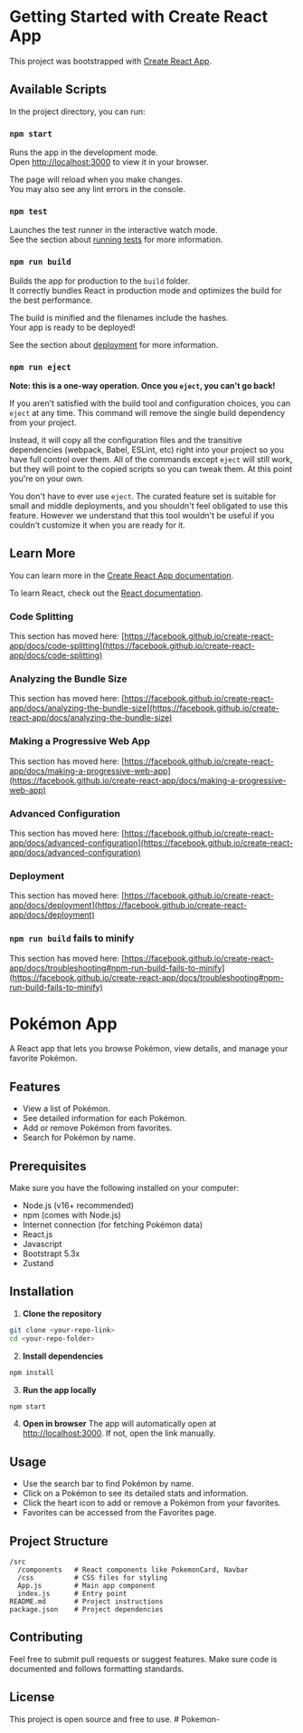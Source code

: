 # Getting Started with Create React App

This project was bootstrapped with [Create React App](https://github.com/facebook/create-react-app).

## Available Scripts

In the project directory, you can run:

### `npm start`

Runs the app in the development mode.\
Open [http://localhost:3000](http://localhost:3000) to view it in your browser.

The page will reload when you make changes.\
You may also see any lint errors in the console.

### `npm test`

Launches the test runner in the interactive watch mode.\
See the section about [running tests](https://facebook.github.io/create-react-app/docs/running-tests) for more information.

### `npm run build`

Builds the app for production to the `build` folder.\
It correctly bundles React in production mode and optimizes the build for the best performance.

The build is minified and the filenames include the hashes.\
Your app is ready to be deployed!

See the section about [deployment](https://facebook.github.io/create-react-app/docs/deployment) for more information.

### `npm run eject`

**Note: this is a one-way operation. Once you `eject`, you can't go back!**

If you aren't satisfied with the build tool and configuration choices, you can `eject` at any time. This command will remove the single build dependency from your project.

Instead, it will copy all the configuration files and the transitive dependencies (webpack, Babel, ESLint, etc) right into your project so you have full control over them. All of the commands except `eject` will still work, but they will point to the copied scripts so you can tweak them. At this point you're on your own.

You don't have to ever use `eject`. The curated feature set is suitable for small and middle deployments, and you shouldn't feel obligated to use this feature. However we understand that this tool wouldn't be useful if you couldn't customize it when you are ready for it.

## Learn More

You can learn more in the [Create React App documentation](https://facebook.github.io/create-react-app/docs/getting-started).

To learn React, check out the [React documentation](https://reactjs.org/).

### Code Splitting

This section has moved here: [https://facebook.github.io/create-react-app/docs/code-splitting](https://facebook.github.io/create-react-app/docs/code-splitting)

### Analyzing the Bundle Size

This section has moved here: [https://facebook.github.io/create-react-app/docs/analyzing-the-bundle-size](https://facebook.github.io/create-react-app/docs/analyzing-the-bundle-size)

### Making a Progressive Web App

This section has moved here: [https://facebook.github.io/create-react-app/docs/making-a-progressive-web-app](https://facebook.github.io/create-react-app/docs/making-a-progressive-web-app)

### Advanced Configuration

This section has moved here: [https://facebook.github.io/create-react-app/docs/advanced-configuration](https://facebook.github.io/create-react-app/docs/advanced-configuration)

### Deployment

This section has moved here: [https://facebook.github.io/create-react-app/docs/deployment](https://facebook.github.io/create-react-app/docs/deployment)

### `npm run build` fails to minify

This section has moved here: [https://facebook.github.io/create-react-app/docs/troubleshooting#npm-run-build-fails-to-minify](https://facebook.github.io/create-react-app/docs/troubleshooting#npm-run-build-fails-to-minify)


# Pokémon App

A React app that lets you browse Pokémon, view details, and manage your favorite Pokémon.

## Features
- View a list of Pokémon.
- See detailed information for each Pokémon.
- Add or remove Pokémon from favorites.
- Search for Pokémon by name.

## Prerequisites
Make sure you have the following installed on your computer:
- Node.js (v16+ recommended)
- npm (comes with Node.js)
- Internet connection (for fetching Pokémon data)
- React.js
- Javascript
- Bootstrapt 5.3x
- Zustand

## Installation
1. **Clone the repository**
```bash
git clone <your-repo-link>
cd <your-repo-folder>
```

2. **Install dependencies**
```bash
npm install
```

3. **Run the app locally**
```bash
npm start
```

4. **Open in browser**
The app will automatically open at [http://localhost:3000](http://localhost:3000). If not, open the link manually.

## Usage
- Use the search bar to find Pokémon by name.
- Click on a Pokémon to see its detailed stats and information.
- Click the heart icon to add or remove a Pokémon from your favorites.
- Favorites can be accessed from the Favorites page.

## Project Structure
```
/src
  /components   # React components like PokemonCard, Navbar
  /css          # CSS files for styling
  App.js        # Main app component
  index.js      # Entry point
README.md       # Project instructions
package.json    # Project dependencies
```

## Contributing
Feel free to submit pull requests or suggest features. Make sure code is documented and follows formatting standards.

## License
This project is open source and free to use.
#   P o k e m o n - 
 
 
